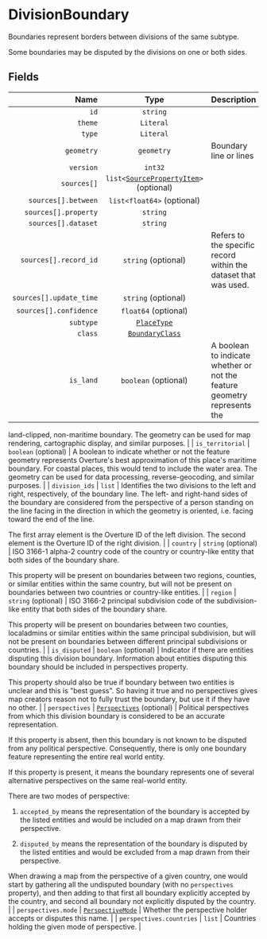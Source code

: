# DivisionBoundary

Boundaries represent borders between divisions of the same subtype.

Some boundaries may be disputed by the divisions on one or both sides.

## Fields

| Name | Type | Description |
|-----:|:----:|-------------|
| `id` | `string` |  |
| `theme` | `Literal` |  |
| `type` | `Literal` |  |
| `geometry` | `geometry` | Boundary line or lines |
| `version` | `int32` |  |
| `sources[]` | `list<`[`SourcePropertyItem`](#)`>` (optional) |  |
| `sources[].between` | `list<float64>` (optional) |  |
| `sources[].property` | `string` |  |
| `sources[].dataset` | `string` |  |
| `sources[].record_id` | `string` (optional) | Refers to the specific record within the dataset that was used. |
| `sources[].update_time` | `string` (optional) |  |
| `sources[].confidence` | `float64` (optional) |  |
| `subtype` | [`PlaceType`](#) |  |
| `class` | [`BoundaryClass`](#) |  |
| `is_land` | `boolean` (optional) | A boolean to indicate whether or not the feature geometry represents the
land-clipped, non-maritime boundary. The geometry can be used for map
rendering, cartographic display, and similar purposes. |
| `is_territorial` | `boolean` (optional) | A boolean to indicate whether or not the feature geometry represents
Overture's best approximation of this place's maritime boundary. For
coastal places, this would tend to include the water area. The geometry
can be used for data processing, reverse-geocoding, and similar purposes. |
| `division_ids` | `list` | Identifies the two divisions to the left and right, respectively, of the boundary line. The left- and right-hand sides of the boundary are considered from the perspective of a person standing on the line facing in the direction in which the geometry is oriented, i.e. facing toward the end of the line.

The first array element is the Overture ID of the left division. The second element is the Overture ID of the right division. |
| `country` | `string` (optional) | ISO 3166-1 alpha-2 country code of the country or country-like
entity that both sides of the boundary share.

This property will be present on boundaries between two regions, counties,
or similar entities within the same country, but will not be present on boundaries
between two countries or country-like entities. |
| `region` | `string` (optional) | ISO 3166-2 principal subdivision code of the subdivision-like
entity that both sides of the boundary share.

This property will be present on boundaries between two counties, localadmins
or similar entities within the same principal subdivision, but will not be
present on boundaries between different principal subdivisions or countries. |
| `is_disputed` | `boolean` (optional) | Indicator if there are entities disputing this division boundary.
Information about entities disputing this boundary should be included in perspectives
property.

This property should also be true if boundary between two entities is unclear
and this is "best guess". So having it true and no perspectives gives map creators
reason not to fully trust the boundary, but use it if they have no other. |
| `perspectives` | [`Perspectives`](#) (optional) | Political perspectives from which this division boundary is considered to be an accurate representation.

If this property is absent, then this boundary is not known to be disputed from any political perspective. Consequently, there is only one boundary feature representing the entire real world entity.

If this property is present, it means the boundary represents one of several alternative perspectives on the same real-world entity.

There are two modes of perspective:

  1. `accepted_by` means the representation of the boundary is accepted by the listed entities and would be included on a map drawn from their perspective.

  2. `disputed_by` means the representation of the boundary is disputed by the listed entities and would be excluded from a map drawn from their perspective.

When drawing a map from the perspective of a given country, one would start by gathering all the undisputed boundary (with no `perspectives` property), and then adding to that first all boundary explicitly accepted by the country, and second all boundary not explicitly disputed by the country. |
| `perspectives.mode` | [`PerspectiveMode`](#) | Whether the perspective holder accepts or disputes this name. |
| `perspectives.countries` | `list` | Countries holding the given mode of perspective. |
